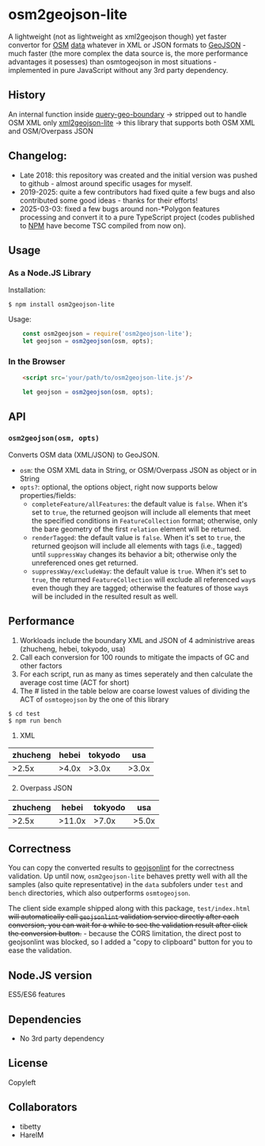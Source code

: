 osm2geojson-lite
============

A lightweight (not as lightweight as xml2geojson though) yet faster convertor for [OSM](http://openstreetmap.org) [data](http://wiki.openstreetmap.org/wiki/OSM_XML) whatever in XML or JSON formats to [GeoJSON](http://www.geojson.org/) - much faster (the more complex the data source is, the more performance advantages it posesses) than osmtogeojson in most situations - implemented in pure JavaScript without any 3rd party dependency.

History
-----
An internal function inside [query-geo-boundary](https://www.npmjs.com/package/query-geo-boundary) &rightarrow; stripped out to handle OSM XML only [xml2geojson-lite](https://www.npmjs.com/package/xml2geojson-lite) &rightarrow; this library that supports both OSM XML and OSM/Overpass JSON

Changelog:
-----
* Late 2018: this repository was created and the initial version was pushed to github - almost around specific usages for myself.
* 2019-2025: quite a few contributors had fixed quite a few bugs and also contributed some good ideas - thanks for their efforts!
* 2025-03-03: fixed a few bugs around non-*Polygon features processing and convert it to a pure TypeScript project (codes published to [NPM](https://npmjs.org/) have become TSC compiled from now on).

Usage
-----

### As a Node.JS Library

Installation:

    $ npm install osm2geojson-lite

Usage:

```js
    const osm2geojson = require('osm2geojson-lite');
    let geojson = osm2geojson(osm, opts);
```

### In the Browser
```html
    <script src='your/path/to/osm2geojson-lite.js'/>
```
```js
    let geojson = osm2geojson(osm, opts);
```

API
---

### `osm2geojson(osm, opts)`

Converts OSM data (XML/JSON) to GeoJSON.

* `osm`: the OSM XML data in String, or OSM/Overpass JSON as object or in String
* `opts?`: optional, the options object, right now supports below properties/fields:
    - `completeFeature/allFeatures`:  the default value is `false`. When it's set to `true`, the returned geojson will include all elements that meet the specified conditions in `FeatureCollection` format; otherwise, only the bare geometry of the first `relation` element will be returned.
    - `renderTagged`: the default value is `false`. When it's set to `true`, the returned geojson will include all elements with tags (i.e., tagged) until `suppressWay` changes its behavior a bit; otherwise only the unreferenced ones get returned.
    - `suppressWay/excludeWay`: the default value is `true`. When it's set to `true`, the returned `FeatureCollection` will exclude all referenced `way`s even though they are tagged; otherwise the features of those `way`s will be included in the resulted result as well.


Performance
---
1. Workloads include the boundary XML and JSON of 4 administrive areas (zhucheng, hebei, tokyodo, usa)
2. Call each conversion for 100 rounds to mitigate the impacts of GC and other factors
3. For each script, run as many as times seperately and then calculate the average cost time (ACT for short)
4. The # listed in the table below are coarse lowest values of dividing the ACT of `osmtogeojson` by the one of this library
```
$ cd test
$ npm run bench
```
1. XML
   
| zhucheng  | hebei    | tokyodo | usa  |
|-----------|----------|---------|------|
| >2.5x     | >4.0x    | >3.0x   | >3.0x|

2. Overpass JSON
   
| zhucheng  | hebei    | tokyodo | usa  |
|-----------|----------|---------|------|
| >2.5x     | >11.0x   | >7.0x   | >5.0x|


Correctness
---
You can copy the converted results to [geojsonlint](http://geojsonlint.com) for the correctness validation.  Up until now, `osm2geojson-lite` behaves pretty well with all the samples (also quite representative) in the `data` subfolers under `test` and `bench` directories, which also outperforms `osmtogeojson`. 

The client side example shipped along with this package, `test/index.html` ~~will automatically call `geojsonlint` validation service directly after each conversion, you can wait for a while to see the validation result after click the conversion button.~~ - because the CORS limitation, the direct post to geojsonlint was blocked, so I added a "copy to clipboard" button for you to ease the validation.

Node.JS version
---
  ES5/ES6 features
  
Dependencies
---
  - No 3rd party dependency

License
---
Copyleft

Collaborators
---
* tibetty
* HarelM

